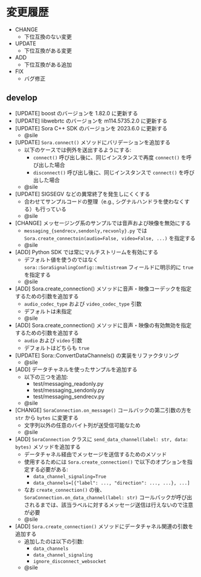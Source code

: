 # 変更履歴

- CHANGE
    - 下位互換のない変更
- UPDATE
    - 下位互換がある変更
- ADD
    - 下位互換がある追加
- FIX
    - バグ修正

## develop

- [UPDATE] boost のバージョンを 1.82.0 に更新する
- [UPDATE] libwebrtc のバージョンを m114.5735.2.0 に更新する
- [UPDATE] Sora C++ SDK のバージョンを 2023.6.0 に更新する
    - @sile
- [UPDATE] `Sora.connect()` メソッドにバリデーションを追加する
    - 以下のケースでは例外を送出するようにする:
        - `connect()` 呼び出し後に、同じインスタンスで再度 `connect()` を呼び出した場合
        - `disconnect()` 呼び出し後に、同じインスタンスで `connect()` を呼び出した場合
    - @sile
- [UPDATE] SIGSEGV などの異常終了を発生しにくくする
    - 合わせてサンプルコードの整理（e.g., シグナルハンドラを使わなくする）も行っている
    - @sile
- [CHANGE] メッセージング系のサンプルでは音声および映像を無効にする
   - `messaging_{sendrecv,sendonly,recvonly}.py` では `Sora.create_connectoin(audio=False, video=False, ...)` を指定する
   - @sile
- [ADD] Python SDK では常にマルチストリームを有効にする
   - デフォルト値を使うのではなく `sora::SoraSignalingConfig::multistream` フィールドに明示的に `true` を指定する
   - @sile
- [ADD] Sora.create_connection() メソッドに音声・映像コーデックを指定するための引数を追加する
    - `audio_codec_type` および `video_codec_type` 引数
    - デフォルトは未指定
    - @sile
- [ADD] Sora.create_connection() メソッドに音声・映像の有効無効を指定するための引数を追加する
    - `audio` および `video` 引数
    - デフォルトはどちらも `true`
- [UPDATE] Sora::ConvertDataChannels() の実装をリファクタリング
    - @sile
- [ADD] データチャネルを使ったサンプルを追加する
    - 以下の三つを追加:
        - test/messaging_readonly.py
        - test/messaging_sendonly.py
        - test/messaging_sendrecv.py
    - @sile
- [CHANGE] `SoraConnection.on_message()` コールバックの第二引数の方を `str` から `bytes` に変更する
    - 文字列以外の任意のバイト列が送受信可能なため
    - @sile
- [ADD] `SoraConnection` クラスに `send_data_channel(label: str, data: bytes)` メソッドを追加する
    - データチャネル経由でメッセージを送信するためのメソッド
    - 使用するためには `Sora.create_connection()` で以下のオプションを指定する必要がある:
        - `data_channel_signaling=True`
        - `data_channels=[{"label": ..., "direction": ..., ...}, ...]`
    - なお `create_connection()` の後、 `SoraConnection.on_data_channel(label: str)` コールバックが呼び出されるまでは、該当ラベルに対するメッセージ送信は行えないので注意が必要
    - @sile
- [ADD] `Sora.create_connection()` メソッドにデータチャネル関連の引数を追加する
    - 追加したのは以下の引数:
        - `data_channels`
        - `data_channel_signaling`
        - `ignore_disconnect_websocket`
    - @sile

